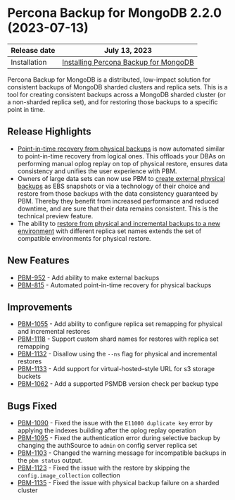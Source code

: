 # Percona Backup for MongoDB 2.2.0 (2023-07-13)

| Release date | July 13, 2023  |
|------------- | ---------------|
| Installation | [Installing Percona Backup for MongoDB](../installation.md) |


Percona Backup for MongoDB is a distributed, low-impact solution for consistent backups of MongoDB sharded clusters and replica sets. This is a tool for creating consistent backups across a MongoDB sharded cluster (or a non-sharded replica set), and for restoring those backups to a specific point in time.

## Release Highlights

* [Point-in-time recovery from physical backups](../usage/pitr-tutorial.md#from-physical-backups) is now automated similar to point-in-time recovery from logical ones. This offloads your DBAs on performing manual oplog replay on top of physical restore, ensures data consistency and unifies the user experience with PBM.  
* Owners of large data sets can now use PBM to [create external physical backups](../features/snapshots.md) as EBS snapshots or via a technology of their choice and restore from those backups with the data consistency guaranteed by PBM. Thereby they benefit from increased performance and reduced downtime, and are sure that their data remains consistent. This is the technical preview feature.
* The ability to [restore from physical and incremental backups to a new environment](../usage/restore.md#restoring-into-a-cluster-replica-set-with-a-different-name) with different replica set names extends the set of compatible environments for physical restore. 

## New Features

* [PBM-952](https://jira.percona.com/browse/PBM-952) - Add ability to make external backups
* [PBM-815](https://jira.percona.com/browse/PBM-815) - Automated point-in-time recovery for physical backups

## Improvements

* [PBM-1055](https://jira.percona.com/browse/PBM-1055) - Add ability to configure replica set remapping for physical and incremental restores
* [PBM-1118](https://jira.percona.com/browse/PBM-1118) - Support custom shard names for restores with replica set remapping
* [PBM-1132](https://jira.percona.com/browse/PBM-1132) - Disallow using the `--ns` flag for physical and incremental restores
* [PBM-1133](https://jira.percona.com/browse/PBM-1133) - Add support for virtual-hosted–style URL for s3 storage buckets
* [PBM-1062](https://jira.percona.com/browse/PBM-1062) - Add a supported PSMDB version check per backup type

## Bugs Fixed

* [PBM-1090](https://jira.percona.com/browse/PBM-1090) - Fixed the issue with the `E11000 duplicate key` error by applying the indexes building after the oplog replay operation
* [PBM-1095](https://jira.percona.com/browse/PBM-1095) - Fixed the authentication error during selective backup by changing the authSource to `admin` on config server replica set
* [PBM-1103](https://jira.percona.com/browse/PBM-1103) - Changed the warning message for incompatible backups in the `pbm status` output. 
* [PBM-1123](https://jira.percona.com/browse/PBM-1123) - Fixed the issue with the restore by skipping the `config.image_collection` collection
* [PBM-1135](https://jira.percona.com/browse/PBM-1135) - Fixed the issue with physical backup failure on a sharded cluster


 
